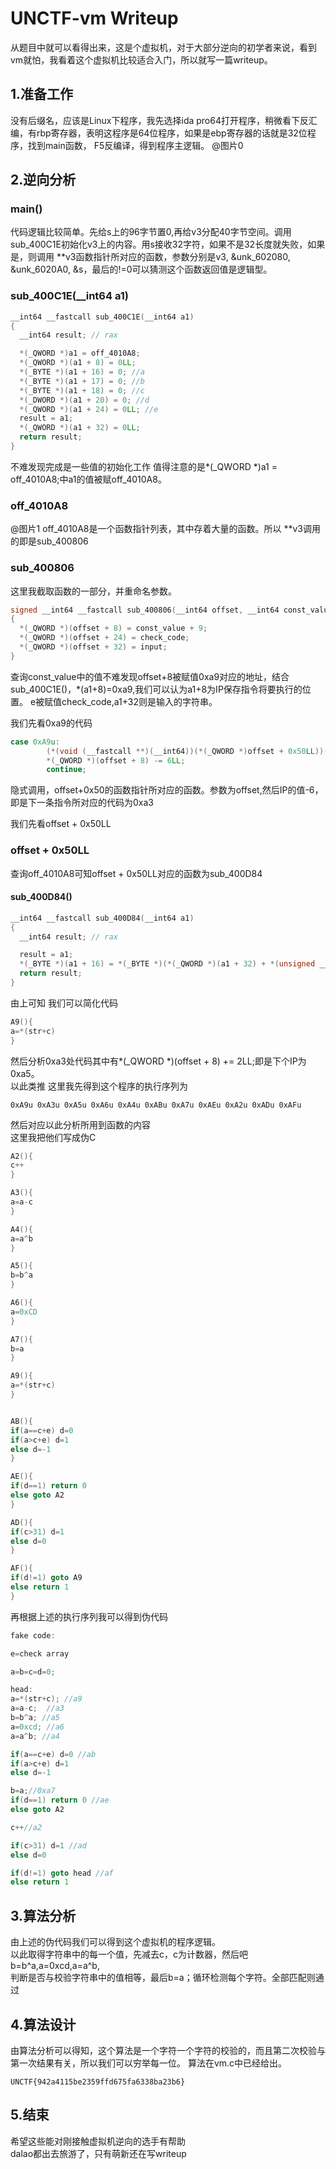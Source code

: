 # UNCTF-vm Writeup
从题目中就可以看得出来，这是个虚拟机，对于大部分逆向的初学者来说，看到vm就怕，我看着这个虚拟机比较适合入门，所以就写一篇writeup。

## 1.准备工作
没有后缀名，应该是Linux下程序，我先选择ida pro64打开程序，稍微看下反汇编，有rbp寄存器，表明这程序是64位程序，如果是ebp寄存器的话就是32位程序，找到main函数，
F5反编译，得到程序主逻辑。
@图片0
<br>

## 2.逆向分析
### main()

代码逻辑比较简单。先给s上的96字节置0,再给v3分配40字节空间。调用sub_400C1E初始化v3上的内容。用s接收32字符，如果不是32长度就失败，如果是，则调用
**v3函数指针所对应的函数，参数分别是v3, &unk_602080, &unk_6020A0, &s，最后的!=0可以猜测这个函数返回值是逻辑型。

### sub_400C1E(__int64 a1)
```c
__int64 __fastcall sub_400C1E(__int64 a1)
{
  __int64 result; // rax

  *(_QWORD *)a1 = off_4010A8;
  *(_QWORD *)(a1 + 8) = 0LL;
  *(_BYTE *)(a1 + 16) = 0; //a
  *(_BYTE *)(a1 + 17) = 0; //b
  *(_BYTE *)(a1 + 18) = 0; //c
  *(_DWORD *)(a1 + 20) = 0; //d
  *(_QWORD *)(a1 + 24) = 0LL; //e
  result = a1;
  *(_QWORD *)(a1 + 32) = 0LL;
  return result;
}
```
不难发现完成是一些值的初始化工作 值得注意的是*(_QWORD *)a1 = off_4010A8;中a1的值被赋off_4010A8。

### off_4010A8
@图片1
off_4010A8是一个函数指针列表，其中存着大量的函数。所以 **v3调用的即是sub_400806

### sub_400806
这里我截取函数的一部分，并重命名参数。
```c
signed __int64 __fastcall sub_400806(__int64 offset, __int64 const_value, __int64 check_code, __int64 input)
{
  *(_QWORD *)(offset + 8) = const_value + 9;
  *(_QWORD *)(offset + 24) = check_code;
  *(_QWORD *)(offset + 32) = input;
}
```
查询const_value中的值不难发现offset+8被赋值0xa9对应的地址，结合sub_400C1E()，*(a1+8)=0xa9,我们可以认为a1+8为IP保存指令将要执行的位置。
e被赋值check_code,a1+32则是输入的字符串。

我们先看0xa9的代码
```c
case 0xA9u:
        (*(void (__fastcall **)(__int64))(*(_QWORD *)offset + 0x50LL))(offset);
        *(_QWORD *)(offset + 8) -= 6LL;
        continue;
```
隐式调用，offset+0x50的函数指针所对应的函数。参数为offset,然后IP的值-6，即是下一条指令所对应的代码为0xa3

我们先看offset + 0x50LL
### offset + 0x50LL

查询off_4010A8可知offset + 0x50LL对应的函数为sub_400D84
#### sub_400D84()
```c
__int64 __fastcall sub_400D84(__int64 a1)
{
  __int64 result; // rax

  result = a1;
  *(_BYTE *)(a1 + 16) = *(_BYTE *)(*(_QWORD *)(a1 + 32) + *(unsigned __int8 *)(a1 + 18));
  return result;
}
```
由上可知 我们可以简化代码
```c
A9(){
a=*(str+c)
}
```
然后分析0xa3处代码其中有*(_QWORD *)(offset + 8) += 2LL;即是下个IP为0xa5。
<br>以此类推
这里我先得到这个程序的执行序列为
```
0xA9u 0xA3u 0xA5u 0xA6u 0xA4u 0xABu 0xA7u 0xAEu 0xA2u 0xADu 0xAFu
```
然后对应以此分析所用到函数的内容
<br>这里我把他们写成伪C
```c
A2(){
c++
}

A3(){
a=a-c
}

A4(){
a=a^b
}

A5(){
b=b^a
}

A6(){
a=0xCD
}

A7(){
b=a
}

A9(){
a=*(str+c)
}


AB(){
if(a==c+e) d=0
if(a>c+e) d=1
else d=-1
}

AE(){
if(d==1) return 0
else goto A2
}

AD(){
if(c>31) d=1
else d=0
}

AF(){
if(d!=1) goto A9
else return 1
}
```

再根据上述的执行序列我可以得到伪代码
```c
fake code:

e=check array

a=b=c=d=0; 

head:
a=*(str+c); //a9
a=a-c;  //a3
b=b^a; //a5
a=0xcd; //a6
a=a^b; //a4

if(a==c+e) d=0 //ab
if(a>c+e) d=1
else d=-1

b=a;//0xa7
if(d==1) return 0 //ae
else goto A2

c++//a2

if(c>31) d=1 //ad
else d=0

if(d!=1) goto head //af
else return 1

```
## 3.算法分析
由上述的伪代码我们可以得到这个虚拟机的程序逻辑。
<br>以此取得字符串中的每一个值，先减去c，c为计数器，然后吧b=b^a,a=0xcd,a=a^b,
<br>判断是否与校验字符串中的值相等，最后b=a；循环检测每个字符。全部匹配则通过

## 4.算法设计
由算法分析可以得知，这个算法是一个字符一个字符的校验的，而且第二次校验与第一次结果有关，所以我们可以穷举每一位。
算法在vm.c中已经给出。
```
UNCTF{942a4115be2359ffd675fa6338ba23b6}
```
## 5.结束

希望这些能对刚接触虚拟机逆向的选手有帮助
<br>dalao都出去旅游了，只有萌新还在写writeup
